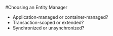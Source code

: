 #Choosing an Entity Manager

* Application-managed or container-managed? 
* Transaction-scoped or extended? 
* Synchronized or unsynchronized?